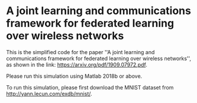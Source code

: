 # A joint learning and communications framework for federated learning over wireless networks
This is the simplified code for the paper ''A joint learning and communications framework for federated learning over wireless networks'', as shown in the link: https://arxiv.org/pdf/1909.07972.pdf.

Please run this simulation using Matlab 2018b or above.

To run this simulation, please first download the MNIST dataset from http://yann.lecun.com/exdb/mnist/. 
